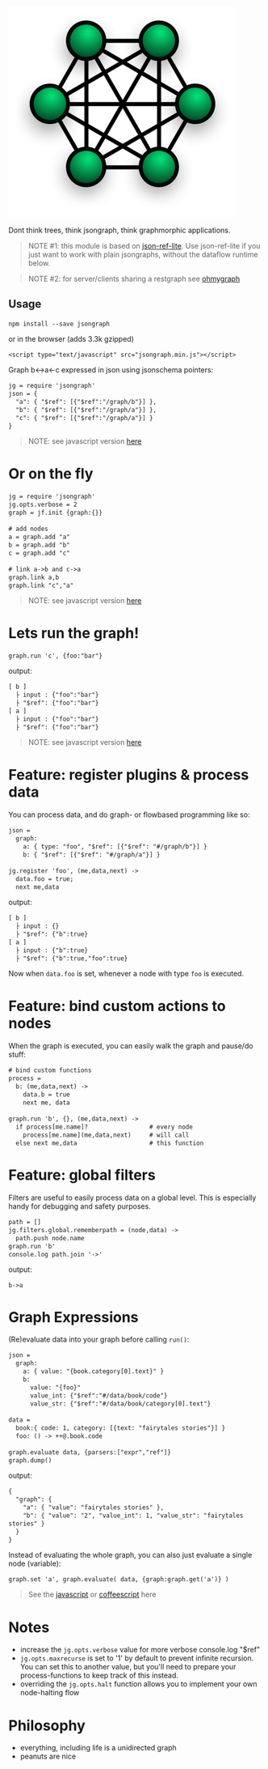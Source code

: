 <img alt="" src="logo.png"/>

Dont think trees, think jsongraph, think graphmorphic applications.

> NOTE #1: this module is based on [json-ref-lite](https://npmjs.org/packages/json-ref-lite). Use json-ref-lite if you just want to work with plain jsongraphs, without the dataflow runtime below.

> NOTE #2: for server/clients sharing a restgraph see [ohmygraph](https://npmjs.org/packages/ohmygraph)

## Usage 

    npm install --save jsongraph

or in the browser (adds 3.3k gzipped)

    <script type="text/javascript" src="jsongraph.min.js"></script>

Graph b<->a<-c expressed in json using jsonschema pointers:

    jg = require 'jsongraph' 
    json = {
      "a": { "$ref": [{"$ref":"/graph/b"}] },
      "b": { "$ref": [{"$ref":"/graph/a"}] },
      "c": { "$ref": [{"$ref":"/graph/a"}] }
    }

> NOTE: see javascript version [here](/test/test.js)

# Or on the fly 

    jg = require 'jsongraph' 
    jg.opts.verbose = 2
    graph = jf.init {graph:{}}

    # add nodes
    a = graph.add "a"
    b = graph.add "b"
    c = graph.add "c"

    # link a->b and c->a
    graph.link a,b
    graph.link "c","a"

> NOTE: see javascript version [here](/test/functional.js)

# Lets run the graph!

    graph.run 'c', {foo:"bar"}

output:

    [ b ]
      ├ input : {"foo":"bar"}
      ├ "$ref": {"foo":"bar"}
    [ a ]
      ├ input : {"foo":"bar"}
      ├ "$ref": {"foo":"bar"}
 
> NOTE: see javascript version [here](/test/test.js)

# Feature: register plugins & process data

You can process data, and do graph- or flowbased programming like so:

    json =
      graph:
        a: { type: "foo", "$ref": [{"$ref": "#/graph/b"}] }
        b: { "$ref": [{"$ref": "#/graph/a"}] }

    jg.register 'foo', (me,data,next) ->
      data.foo = true;
      next me,data

output:

    [ b ]
      ├ input : {}
      ├ "$ref": {"b":true}
    [ a ]
      ├ input : {"b":true}
      ├ "$ref": {"b":true,"foo":true}

Now when `data.foo` is set, whenever a node with type `foo` is executed.

# Feature: bind custom actions to nodes 

When the graph is executed, you can easily walk the graph and pause/do stuff:

    # bind custom functions
    process = 
      b: (me,data,next) ->
        data.b = true
        next me, data 

    graph.run 'b', {}, (me,data,next) -> 
      if process[me.name]?                 # every node
        process[me.name](me,data,next)     # will call
      else next me,data                    # this function

# Feature: global filters

Filters are useful to easily process data on a global level.
This is especially handy for debugging and safety purposes.

    path = []
    jg.filters.global.rememberpath = (node,data) ->
      path.push node.name
    graph.run 'b'
    console.log path.join '->'

output:

    b->a

# Graph Expressions

(Re)evaluate data into your graph before calling `run()`:

    json =
      graph:
        a: { value: "{book.category[0].text}" }
        b:
          value: "{foo}"
          value_int: {"$ref":"#/data/book/code"}
          value_str: {"$ref":"#/data/book/category[0].text"}

    data = 
      book:{ code: 1, category: [{text: "fairytales stories"}] }
      foo: () -> ++@.book.code

    graph.evaluate data, {parsers:["expr","ref"]}
    graph.dump()

output:

    {
      "graph": {
        "a": { "value": "fairytales stories" },
        "b": { "value": "2", "value_int": 1, "value_str": "fairytales stories" }
      }
    }

Instead of evaluating the whole graph, you can also just evaluate a single node (variable):

    graph.set 'a', graph.evaluate( data, {graph:graph.get('a')} )

> See the [javascript](/test/expressions.js) or [coffeescript](/test/expressions.coffee) here

# Notes 

* increase the `jg.opts.verbose` value for more verbose console.log "$ref"
* `jg.opts.maxrecurse` is set to '1' by default to prevent infinite recursion. 
You can set this to another value, but you'll need to prepare your process-functions to keep track of this instead.
* overriding the `jg.opts.halt` function allows you to implement your own node-halting flow

# Philosophy

* everything, including life is a unidirected graph
* peanuts are nice
